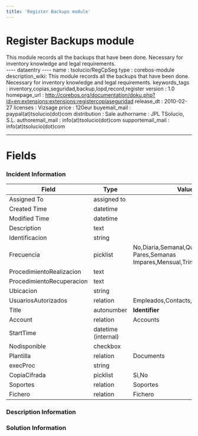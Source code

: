 ```yaml
---
title: 'Register Backups module'
---
```


Register Backups module
=======================

This module records all the backups that have been done. Necessary for
inventory knowledge and legal requirements.  
---- dataentry ---- name : tsolucio/RegCpSeg type : corebos-module
description\_wiki: This module records all the backups that have been
done. Necessary for inventory knowledge and legal requirements.
keywords\_tags : inventory,copias,seguridad,backup,lopd,record,register
version : 1.0 homepage\_url :
<http://corebos.org/documentation/doku.php?id=en:extensions:extensions:registercopiaseguridad>
release\_dt : 2010-02-27 licenses : Vizsage price : 120eur
buyemail\_mail : paypal(at)tsolucio(dot)com distribution : Sale
authorname : JPL TSolucio, S.L. authoremail\_mail :
info(at)tsolucio(dot)com supportemail\_mail : info(at)tsolucio(dot)com

------------------------------------------------------------------------

  

Fields
======

### Incident Information

<table>
<thead>
<tr class="header">
<th>Field</th>
<th>Type</th>
<th>Values</th>
</tr>
</thead>
<tbody>
<tr class="odd">
<td>Assigned To</td>
<td>assigned to</td>
<td></td>
</tr>
<tr class="even">
<td>Created Time</td>
<td>datetime</td>
<td></td>
</tr>
<tr class="odd">
<td>Modified Time</td>
<td>datetime</td>
<td></td>
</tr>
<tr class="even">
<td>Description</td>
<td>text</td>
<td></td>
</tr>
<tr class="odd">
<td>Identificacion</td>
<td>string</td>
<td></td>
</tr>
<tr class="even">
<td>Frecuencia</td>
<td>picklist</td>
<td>No,Diaria,Semanal,Quincenal,Semanas Pares,Semanas Impares,Mensual,Trimestral,Anual</td>
</tr>
<tr class="odd">
<td>ProcedimientoRealizacion</td>
<td>text</td>
<td></td>
</tr>
<tr class="even">
<td>ProcedimientoRecuperacion</td>
<td>text</td>
<td></td>
</tr>
<tr class="odd">
<td>Ubicacion</td>
<td>string</td>
<td></td>
</tr>
<tr class="even">
<td>UsuariosAutorizados</td>
<td>relation</td>
<td>Empleados,Contacts,Vendors</td>
</tr>
<tr class="odd">
<td>Title</td>
<td>autonumber</td>
<td><strong>Identifier</strong></td>
</tr>
<tr class="even">
<td>Account</td>
<td>relation</td>
<td>Accounts</td>
</tr>
<tr class="odd">
<td>StartTime</td>
<td>datetime (internal)</td>
<td></td>
</tr>
<tr class="even">
<td>Nodisponible</td>
<td>checkbox</td>
<td></td>
</tr>
<tr class="odd">
<td>Plantilla</td>
<td>relation</td>
<td>Documents</td>
</tr>
<tr class="even">
<td>execProc</td>
<td>string</td>
<td></td>
</tr>
<tr class="odd">
<td>CopiaCifrada</td>
<td>picklist</td>
<td>Si,No</td>
</tr>
<tr class="even">
<td>Soportes</td>
<td>relation</td>
<td>Soportes</td>
</tr>
<tr class="odd">
<td>Fichero</td>
<td>relation</td>
<td>Fichero</td>
</tr>
</tbody>
</table>

### Description Information

### Solution Information
